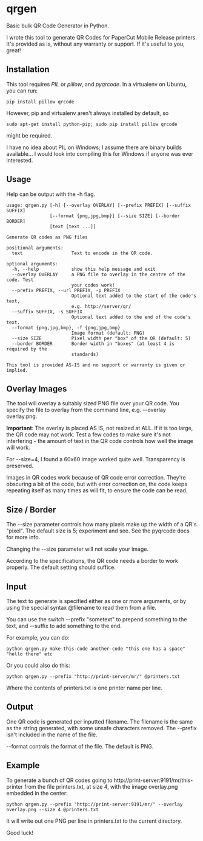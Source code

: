 qrgen
=====

Basic bulk QR Code Generator in Python. 

I wrote this tool to generate QR Codes for PaperCut Mobile Release printers. 
It's provided as is, without any warranty or support. If it's useful to you, great!


Installation
------------
This tool requires *PIL* or *pillow*, and *pyqrcode*. In a virtualenv on Ubuntu, 
you can run:

    pip install pillow qrcode

However, pip and virtualenv aren't always installed by default, so 

    sudo apt-get install python-pip; sudo pip install pillow qrcode

might be required. 

I have no idea about PIL on Windows; I assume there are binary builds available... 
I would look into compiling this for Windows if anyone was ever interested. 


Usage
-----

Help can be output with the -h flag. 

    usage: qrgen.py [-h] [--overlay OVERLAY] [--prefix PREFIX] [--suffix SUFFIX]
                    [--format {png,jpg,bmp}] [--size SIZE] [--border BORDER]
                    [text [text ...]]

    Generate QR codes as PNG files

    positional arguments:
      text                  Text to encode in the QR code.

    optional arguments:
      -h, --help            show this help message and exit
      --overlay OVERLAY     a PNG file to overlay in the centre of the code. Test
                            your codes work!
      --prefix PREFIX, --url PREFIX, -p PREFIX
                            Optional text added to the start of the code's text,
                            e.g. http://server/qr/
      --suffix SUFFIX, -s SUFFIX
                            Optional text added to the end of the code's text.
      --format {png,jpg,bmp}, -f {png,jpg,bmp}
                            Image format (default: PNG)
      --size SIZE           Pixel width per "box" of the QR (default: 5)
      --border BORDER       Border width in "boxes" (at least 4 is required by the
                            standards)

    This tool is provided AS-IS and no support or warranty is given or implied.


Overlay Images
--------------
The tool will overlay a suitably sized PNG file over your QR code. You specify the 
file to overlay from the command line, e.g. --overlay overlay.png. 

**Important**: The overlay is placed AS IS, not resized at ALL. If it is too large, 
the QR code may not work. Test a few codes to make sure it's not interfering - the 
amount of text in the QR code controls how well the image will work. 

For --size=4, I found a 60x60 image worked quite well. Transparency is preserved. 

Images in QR codes work because of QR code error correction. They're obscuring a bit
of the code, but with error correction on, the code keeps repeating itself as many 
times as will fit, to ensure the code can be read. 


Size / Border
-------------
The --size parameter controls how many pixels make up the width of a QR's "pixel". 
The default size is 5; experiment and see. See the pyqrcode docs for more info. 

Changing the --size parameter will not scale your image. 

According to the specifications, the QR code needs a border to work properly. The 
default setting should suffice. 


Input
-----
The text to generate is specified either as one or more arguments, or by using the 
special syntax @filename to read them from a file. 

You can use the switch --prefix "sometext" to prepend something to the text, and
--suffix to add something to the end. 

For example, you can do: 

    python qrgen.py make-this-code another-code "this one has a space" "hello there" etc

Or you could also do this:

    python qrgen.py --prefix "http://print-server/mr/" @printers.txt

Where the contents of printers.txt is one printer name per line. 

Output
------
One QR code is generated per inputted filename. The filename is the same as the string 
generated, with some unsafe characters removed. The --prefix isn't included in the 
name of the file. 

--format controls the format of the file. The default is PNG. 


Example
-------
To generate a bunch of QR codes going to http://print-server:9191/mr/this-printer 
from the file printers.txt, at size 4, with the image overlay.png embedded in the 
center: 

    python qrgen.py --prefix "http://print-server:9191/mr/" --overlay overlay.png --size 4 @printers.txt


It will write out one PNG per line in printers.txt to the current directory. 


Good luck!
